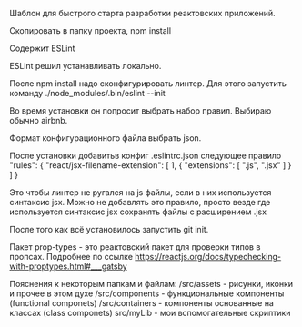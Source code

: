 Шаблон для быстрого старта разработки реактовских приложений. 

Скопировать в папку проекта, npm install

Содержит ESLint


ESLint решил устанавливать локально. 

После npm install надо сконфигурировать линтер. Для этого запустить команду
./node_modules/.bin/eslint --init

Во время установки он попросит выбрать набор правил. Выбираю обычно airbnb. 

Формат конфигурационного файла выбрать json.

После установки добавитьв конфиг .eslintrc.json следующее правило
"rules": {
    "react/jsx-filename-extension": [
        1,
        {
            "extensions": [
                ".js",
                ".jsx"
            ]
        }
    ]
}

Это чтобы линтер не ругался на js файлы, если в них используется синтаксис jsx. Можно не добавлять это правило, просто везде где используется синтаксис jsx сохранять файлы с расширением .jsx 


После того как всё установилось запустить git init.


Пакет prop-types - это реактовский пакет для проверки типов в пропсах. Подробнее по ссылке
https://reactjs.org/docs/typechecking-with-proptypes.html#___gatsby

Пояснения к некоторым папкам и файлам:
/src/assets - рисунки, иконки и прочее в этом духе
/src/components - функциональные компоненты (functional componets)
/src/containers - компоненты основанные на классах (class componets)
src/myLib - мои вспомогательные скриптики







